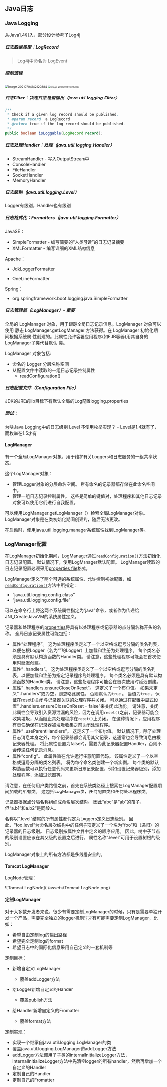 ## Java日志

### Java Logging

从Java1.4引入，部分设计参考了Log4j

##### 日志数据类型：LogRecord

> Log4j中命名为 LogEvent

##### 控制流程

<img src="assets/image-20210704142120884.png" alt="image-20210704142120884" style="zoom: 67%;" />

<img src="assets/image-20210926110237807.png" alt="image-20210926110237807" style="zoom:50%;" />

##### 日志Filter：决定日志是否输出（java.util.logging.Filter）

```java
/**
 * Check if a given log record should be published.
 * @param record  a LogRecord
 * @return true if the log record should be published.
 */
public boolean isLoggable(LogRecord record);
```

##### 日志处理Handler：处理（java.util.logging.Handler）

- StreamHandler - 写入OutputStream中
- ConsoleHandler
- FileHandler
- SocketHandler
- MemoryHandler

##### 日志级别（java.util.logging.Level）

Logger有级别，Handler也有级别

##### 日志格式化：Formatters（java.util.logging.Formatter）

JavaSE：

- SimpleFormatter - 编写简要的“人类可读”的日志记录摘要
- XMLFormatter - 编写详细的XML结构信息

Apache：

- JdkLoggerFormatter

- OneLineFormatter

Spring：

- org.springframework.boot.logging.java.SimpleFormatter

##### 日志管理器（LogManager）- 重要

全局的 LogManager 对象，用于跟踪全局日志记录信息。LogManager 对象可以使用 静态 LogManager.getLogManager 方法获得。在 LogManager 初始化期间根据系统属 性创建的。此属性允许容器应用程序(如EJB容器)用其自身的LogManager子类代替默认 类。

LogManager 对象包括:

- 命名的 Logger 分层名称空间
- 从配置文件中读取的一组日志记录控制属性
  - readConfiguration()

##### 日志配置文件（Configuration File）

JDK的JRE的lib目标下有默认全局的Log配置logging.properties

##### 面试：

为啥Java Logging中的日志级别 Level 不使用枚举实现？  - Level是1.4就有了，而枚举在1.5才有



#### LogManager

有一个全局LogManager对象，用于维护有关Loggers和日志服务的一组共享状态。

这个LogManager对象：

- 管理Logger对象的分层命名空间。 所有命名的记录器都存储在此命名空间中。
- 管理一组日志记录控制属性。 这些是简单的键值对，处理程序和其他日志记录对象可以使用它们进行自我配置。

可以使用LogManager.getLogManager（）检索全局LogManager对象。 LogManager对象是在类初始化期间创建的，随后无法更改。

在启动时，使用java.util.logging.manager系统属性找到LogManager类。

### LogManager配置

在LogManager初始化期间，LogManager通过[`readConfiguration()`](https://www.apiref.com/java11-zh/java.logging/java/util/logging/LogManager.html#readConfiguration())方法初始化日志记录配置。 默认情况下，使用LogManager默认配置。 LogManager读取的日志记录配置必须采用[properties file](https://www.apiref.com/java11-zh/java.base/java/util/Properties.html)格式。

LogManager定义了两个可选的系统属性，允许控制初始配置，如[`readConfiguration()`](https://www.apiref.com/java11-zh/java.logging/java/util/logging/LogManager.html#readConfiguration())方法中所指定：

- “java.util.logging.config.class”
- “java.util.logging.config.file”

可以在命令行上将这两个系统属性指定为“java”命令，或者作为传递给JNI_CreateJavaVM的系统属性定义。

记录器和处理程序的[properties](https://www.apiref.com/java11-zh/java.base/java/util/Properties.html)将具有以处理程序或记录器的点分隔名称开头的名称。
全局日志记录属性可能包括：

- 属性“处理程序”。 这为处理程序类定义了一个以空格或逗号分隔的类名列表，以便在根Logger（名为“”的Logger）上加载和注册为处理程序。 每个类名必须是具有默认构造函数的Handler类。 请注意，这些处理程序可能会在首次使用时延迟创建。
- 属性“<logger> .handlers”。 这为处理程序类定义了一个以空格或逗号分隔的类名列表，以便加载和注册为指定记录程序的处理程序。 每个类名必须是具有默认构造函数的Handler类。 请注意，这些处理程序可能会在首次使用时延迟创建。
- 属性“<logger> .handlers.ensureCloseOnReset”。 这定义了一个布尔值。 如果未定义“<logger> .handlers”或为空，则忽略此属性。 否则默认为`true` 。 当值为`true` ，保证在[reset()](https://www.apiref.com/java11-zh/java.logging/java/util/logging/LogManager.html#reset())关闭与记录器关联的处理程序并关闭。 可以通过在配置中显式设置“<logger> .handlers.ensureCloseOnReset = false”来关闭此功能。 请注意，关闭此属性会导致引入资源泄漏的风险，因为在调用`reset()`之前，记录器可能会收集垃圾，从而阻止其处理程序在`reset()`上关闭。 在这种情况下，应用程序有责任确保在记录器被垃圾收集之前关闭处理程序。
- 属性“<logger> .useParentHandlers”。 这定义了一个布尔值。 默认情况下，除了处理日志消息本身之外，每个记录器都会调用其父记录，这通常也会导致消息由根记录器处理。 将此属性设置为false时，需要为此记录器配置Handler，否则不会传递任何记录消息。
- 属性“config”。 此属性旨在允许运行任意配置代码。 该属性定义了一个以空格或逗号分隔的类名列表。 将为每个命名类创建一个新实例。 每个类的默认构造函数可以执行任意代码来更新日志记录配置，例如设置记录器级别，添加处理程序，添加过滤器等。

请注意，在任何用户类路径之前，首先在系统类路径上搜索在LogManager配置期间加载的所有类。 这包括LogManager类，任何配置类和任何处理程序类。

记录器根据点分隔名称组织成命名层次结构。 因此“abc”是“ab”的孩子，但“a.b1”和a.b2“是同龄人。

名称以“.level”结尾的所有属性都假定为Loggers定义日志级别。 因此，“foo.level”为命名层次结构中的任何子项定义了一个名为“foo”和（递归）的记录器的日志级别。 日志级别按属性文件中定义的顺序应用。 因此，树中子节点的级别设置应该在其父级的设置之后进行。 属性名称“.level”可用于设置树根的级别。

LogManager对象上的所有方法都是多线程安全的。



#### Tomcat LogManager

LogNode管理：

![Tomcat LogNode](./assets/Tomcat LogNode.png)

#### 定制LogManager

对于大多数开发者来说，很少有需要定制LogManager的时候，只有是需要单独开发一个产品，需要完全独立的logger机制时才有可能需要定制LogManager，比如：

- 希望自由定制log的输出路径
- 希望完全定制log的format
- 希望日志中的国际化信息采用自己定义的一套机制等

定制目标：

- 新增自定义LogManager
  - 覆盖addLogger方法

- 给Logger新增自定义的Hander
  - 覆盖publish方法
- 给Handler新增自定义的Fromatter
  - 覆盖format方法

定制实现：

- 实现一个继承自java.util.logging.LogManager的类
- 覆盖java.util.logging.LogManager的addLogger方法
- addLogger方法调用了子类的internalInitializeLogger方法，internalInitializeLogger方法中先清空logger的所有handler，然后再增加一个自定义的Handler
- 定制自己的Handler
- 定制自己的Fromatter